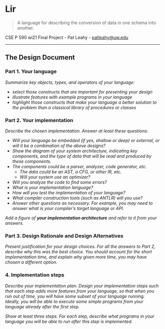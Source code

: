 # Lir

> A language for describing the conversion of data in one schema into another.

CSE P 590 wi21 Final Project - Pat Leahy - patleahy@uw.edu 

---

## The Design Document

### Part 1. Your language

*Summarize key objects, types, and operators of your language:*
* *select those constructs that are important for presenting your design*
* *illustrate features with example programs in your language*
* *highlight those constructs that make your language a better solution to the problem than a classical library of procedures or classes*

### Part 2. Your implementation

*Describe the chosen implementation.  Answer at least these questions:*
* *Will your language be embedded (if yes, shallow or deep) or external, or will it be a combination of the above designs?*
* *Show the diagram of your system architecture, indicating key components, and the type of data that will be read and produced by these components.*
* *The components could be a parser, analyzer, code generator, etc.*
  * *The data could be an AST, a CFG, or other IR, etc.*
  * *Will your system use an optimizer?*
* *Will you analyze the code to find some errors?*
* *What is your implementation language?*
* *How will you test the implementation of your language?*
* *What compiler construction tools (such as ANTLR) will you use?*
* *Answer other questions as necessary.  For example, you may need to answer what is your compiler’s target language or API.*

*Add a figure of **your implementation architecture** and refer to it from your answers.*

### Part 3. Design Rationale and Design Alternatives

*Present justification for your design choices.  For all the answers to Part 2, describe why this was the best choice. You should account for the short implementation time, and explain why given more time, you may have chosen a different option.*

### 4. Implementation steps
*Describe your implementation plan.  Design your implementation steps such that each step adds more features from your language, so that when you run out of time, you will have some subset of your language running.  Ideally, you will be able to execute some simple programs from your language already after the first step.*

*Show at least three steps.  For each step, describe what programs in your language you will be able to run after this step is implemented.*
